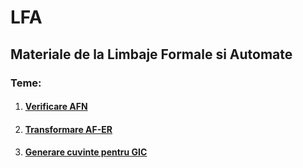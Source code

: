 # LFA
## Materiale de la Limbaje Formale si Automate
### Teme:
 1. #### [Verificare AFN](https://github.com/antonio-b21/LFA-Lab/tree/master/Tema1)
 2. #### [Transformare AF-ER](https://github.com/antonio-b21/LFA-Lab/tree/master/Tema2)
 3. #### [Generare cuvinte pentru GIC](https://github.com/antonio-b21/LFA-Lab/tree/master/Tema3)
